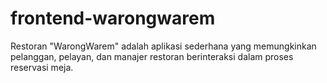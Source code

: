 # frontend-warongwarem
Restoran "WarongWarem" adalah aplikasi sederhana yang memungkinkan pelanggan, pelayan, dan manajer restoran berinteraksi dalam proses reservasi meja.
